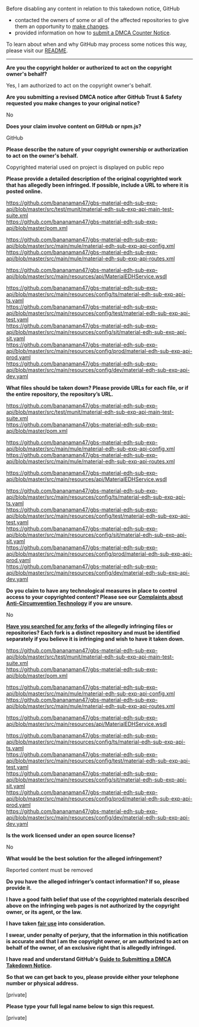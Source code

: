 Before disabling any content in relation to this takedown notice, GitHub
- contacted the owners of some or all of the affected repositories to give them an opportunity to [make changes](https://docs.github.com/en/github/site-policy/dmca-takedown-policy#a-how-does-this-actually-work).
- provided information on how to [submit a DMCA Counter Notice](https://docs.github.com/en/articles/guide-to-submitting-a-dmca-counter-notice).

To learn about when and why GitHub may process some notices this way, please visit our [README](https://github.com/github/dmca/blob/master/README.md#anatomy-of-a-takedown-notice).

---

**Are you the copyright holder or authorized to act on the copyright owner's behalf?**

Yes, I am authorized to act on the copyright owner's behalf.

**Are you submitting a revised DMCA notice after GitHub Trust & Safety requested you make changes to your original notice?**

No

**Does your claim involve content on GitHub or npm.js?**

GitHub

**Please describe the nature of your copyright ownership or authorization to act on the owner's behalf.**

Copyrighted material used on project is displayed on public repo

**Please provide a detailed description of the original copyrighted work that has allegedly been infringed. If possible, include a URL to where it is posted online.**

https://github.com/bananaman47/gbs-material-edh-sub-exp-api/blob/master/src/test/munit/material-edh-sub-exp-api-main-test-suite.xml  
https://github.com/bananaman47/gbs-material-edh-sub-exp-api/blob/master/pom.xml

https://github.com/bananaman47/gbs-material-edh-sub-exp-api/blob/master/src/main/mule/material-edh-sub-exp-api-config.xml  
https://github.com/bananaman47/gbs-material-edh-sub-exp-api/blob/master/src/main/mule/material-edh-sub-exp-api-routes.xml

https://github.com/bananaman47/gbs-material-edh-sub-exp-api/blob/master/src/main/resources/api/MaterialEDHService.wsdl

https://github.com/bananaman47/gbs-material-edh-sub-exp-api/blob/master/src/main/resources/config/ts/material-edh-sub-exp-api-ts.yaml  
https://github.com/bananaman47/gbs-material-edh-sub-exp-api/blob/master/src/main/resources/config/test/material-edh-sub-exp-api-test.yaml  
https://github.com/bananaman47/gbs-material-edh-sub-exp-api/blob/master/src/main/resources/config/sit/material-edh-sub-exp-api-sit.yaml  
https://github.com/bananaman47/gbs-material-edh-sub-exp-api/blob/master/src/main/resources/config/prod/material-edh-sub-exp-api-prod.yaml  
https://github.com/bananaman47/gbs-material-edh-sub-exp-api/blob/master/src/main/resources/config/dev/material-edh-sub-exp-api-dev.yaml 

**What files should be taken down? Please provide URLs for each file, or if the entire repository, the repository’s URL.**

https://github.com/bananaman47/gbs-material-edh-sub-exp-api/blob/master/src/test/munit/material-edh-sub-exp-api-main-test-suite.xml  
https://github.com/bananaman47/gbs-material-edh-sub-exp-api/blob/master/pom.xml

https://github.com/bananaman47/gbs-material-edh-sub-exp-api/blob/master/src/main/mule/material-edh-sub-exp-api-config.xml  
https://github.com/bananaman47/gbs-material-edh-sub-exp-api/blob/master/src/main/mule/material-edh-sub-exp-api-routes.xml

https://github.com/bananaman47/gbs-material-edh-sub-exp-api/blob/master/src/main/resources/api/MaterialEDHService.wsdl

https://github.com/bananaman47/gbs-material-edh-sub-exp-api/blob/master/src/main/resources/config/ts/material-edh-sub-exp-api-ts.yaml  
https://github.com/bananaman47/gbs-material-edh-sub-exp-api/blob/master/src/main/resources/config/test/material-edh-sub-exp-api-test.yaml  
https://github.com/bananaman47/gbs-material-edh-sub-exp-api/blob/master/src/main/resources/config/sit/material-edh-sub-exp-api-sit.yaml  
https://github.com/bananaman47/gbs-material-edh-sub-exp-api/blob/master/src/main/resources/config/prod/material-edh-sub-exp-api-prod.yaml  
https://github.com/bananaman47/gbs-material-edh-sub-exp-api/blob/master/src/main/resources/config/dev/material-edh-sub-exp-api-dev.yaml

**Do you claim to have any technological measures in place to control access to your copyrighted content? Please see our <a href="https://docs.github.com/articles/guide-to-submitting-a-dmca-takedown-notice#complaints-about-anti-circumvention-technology">Complaints about Anti-Circumvention Technology</a> if you are unsure.**

No

**<a href="https://docs.github.com/articles/dmca-takedown-policy#b-what-about-forks-or-whats-a-fork">Have you searched for any forks</a> of the allegedly infringing files or repositories? Each fork is a distinct repository and must be identified separately if you believe it is infringing and wish to have it taken down.**

https://github.com/bananaman47/gbs-material-edh-sub-exp-api/blob/master/src/test/munit/material-edh-sub-exp-api-main-test-suite.xml  
https://github.com/bananaman47/gbs-material-edh-sub-exp-api/blob/master/pom.xml

https://github.com/bananaman47/gbs-material-edh-sub-exp-api/blob/master/src/main/mule/material-edh-sub-exp-api-config.xml  
https://github.com/bananaman47/gbs-material-edh-sub-exp-api/blob/master/src/main/mule/material-edh-sub-exp-api-routes.xml

https://github.com/bananaman47/gbs-material-edh-sub-exp-api/blob/master/src/main/resources/api/MaterialEDHService.wsdl

https://github.com/bananaman47/gbs-material-edh-sub-exp-api/blob/master/src/main/resources/config/ts/material-edh-sub-exp-api-ts.yaml  
https://github.com/bananaman47/gbs-material-edh-sub-exp-api/blob/master/src/main/resources/config/test/material-edh-sub-exp-api-test.yaml  
https://github.com/bananaman47/gbs-material-edh-sub-exp-api/blob/master/src/main/resources/config/sit/material-edh-sub-exp-api-sit.yaml  
https://github.com/bananaman47/gbs-material-edh-sub-exp-api/blob/master/src/main/resources/config/prod/material-edh-sub-exp-api-prod.yaml  
https://github.com/bananaman47/gbs-material-edh-sub-exp-api/blob/master/src/main/resources/config/dev/material-edh-sub-exp-api-dev.yaml

**Is the work licensed under an open source license?**

No

**What would be the best solution for the alleged infringement?**

Reported content must be removed

**Do you have the alleged infringer’s contact information? If so, please provide it.**

**I have a good faith belief that use of the copyrighted materials described above on the infringing web pages is not authorized by the copyright owner, or its agent, or the law.**

**I have taken <a href="https://www.lumendatabase.org/topics/22">fair use</a> into consideration.**

**I swear, under penalty of perjury, that the information in this notification is accurate and that I am the copyright owner, or am authorized to act on behalf of the owner, of an exclusive right that is allegedly infringed.**

**I have read and understand GitHub's <a href="https://docs.github.com/articles/guide-to-submitting-a-dmca-takedown-notice/">Guide to Submitting a DMCA Takedown Notice</a>.**

**So that we can get back to you, please provide either your telephone number or physical address.**

[private]

**Please type your full legal name below to sign this request.**

[private]
